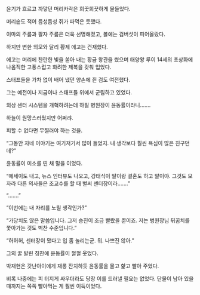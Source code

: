윤기가 흐르고 까맣던 머리카락은 희끗희끗하게 물들었다.

머리숱도 적어 듬성듬성 쥐가 파먹은 듯했다.

이마의 주름과 팔자 주름은 더욱 선명해졌고, 볼에는 검버섯이 피어올랐다.

하지만 변한 외모와 달리 황제 에고는 건재했다.

에고는 머리에 찬란한 빛을 쏟아 내는 황금 왕관을 썼으며 태양왕 루이 14세의 초상화에 나옴직한 고풍스럽고 화려한 제복을 갖춰 입었다.

스태프들을 가차 없이 배어 냈던 양손에 쥔 검도 여전했다.

그는 예전이나 지금이나 스태프들 위에서 군림하고 있었다.

외상 센터 시스템을 개혁하려는데 하필 병원장이 윤동률이라니…….

하늘이 원망스러웠지만 어쩌랴.

피할 수 없다면 무찔러야 하는 것을.

“그동안 자네 이야기는 여기저기서 많이 들었지. 내 생각보다 훨씬 욕심이 많은 친구던데?”

윤동률이 미소를 띤 채 말을 이었다.

“에세이도 내고, 뉴스 인터뷰도 나오고, 강태식이 딸이랑 결혼도 하고 말이야. 그것도 모자라 다른 의사들은 조교수를 할 때 벌써 센터장이라…….”

“…….”

“이번에는 내 자리를 노릴 생각인가?”

“가당치도 않은 말씀입니다. 그저 승진이 조금 빨랐을 뿐이죠. 저는 병원장님 뒤꿈치를 쫓아가는 것도 벅찬 수준입니다.”

“허허허, 센터장이 됐다고 입 좀 놀리는군. 뭐. 나쁘진 않아.”

그의 꿀 발린 칭찬에 윤동률이 껄껄 웃었다.

박재현은 갓난아이에게 재롱 잔치하듯 윤동률을 물고 핥고 빨아 주었다.

비록 나중에는 피 터지게 싸우더라도 당장 이를 드러낼 필요는 없었다. 단물이 남아 있을 때까지는 쪽쪽 빨아먹는 게 훨씬 이득이었다.